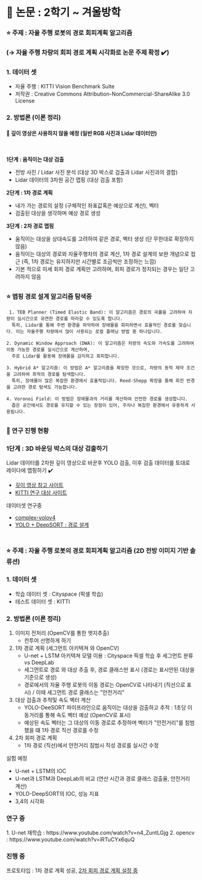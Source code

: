# 🥇 논문 : 2학기 ~ 겨울방학
### :star: 주제 : 자율 주행 로봇의 경로 회피계획 알고리즘 
### (→ 자율 주행 차량의 회피 경로 계획 시각화로 논문 주제 확정 ✔️)
<h3>1. 데이터 셋</h3>

- 자율 주행 : KITTI Vision Benchmark Suite
- 저작권 : Creative Commons Attribution-NonCommercial-ShareAlike 3.0 License

<h3>2. 방법론 (이론 정리)</h3>
<h4>🥈 깊이 영상은 사용하지 않을 예정 (일반 RGB 사진과 Lidar 데이터만)</h4><br>

**1단계 : 움직이는 대상 검출**
- 전방 사진 / Lidar 사진 분석 (대상 3D 박스로 검출과 Lidar 사진과의 결합)
- Lidar 데이터의 3차원 공간 맵핑 (대상 검출 포함)

**2단계 : 1차 경로 계획**
- 내가 가는 경로의 설정 (구체적인 좌표값혹은 예상으로 계산), 벡터
- 검출된 대상을 생각하며 예상 경로 생성

**3단계 : 2차 경로 맵핑**
- 움직이는 대상을 상대속도를 고려하여 같은 경로, 벡터 생성 (단 무한대로 확장하지 않음)
- 움직이는 대상의 경로와 자율주행차의 경로 계산, 1차 경로 설계의 보완 개념으로 접근 (즉, 1차 경로는 유지하지만 시간별로 조금씩만 조정하는 느낌)
- 기본 적으로 미세 회피 경로 계획만 고려하며, 회피 경로가 정지되는 경우는 일단 고려하지 않음 <br>
##
### :star: 맵핑 경로 설계 알고리즘 탐색중
<pre><code> 1. TEB Planner (Timed Elastic Band): 이 알고리즘은 경로의 곡률을 고려하여 차량이 실시간으로 유연한 경로를 따라갈 수 있도록 합니다. 
  특히, Lidar를 통해 주변 환경을 파악하여 장애물을 회피하면서 효율적인 경로를 찾습니다. 이는 자율주행 차량에서 많이 사용되는 로컬 플래닝 방법 중 하나입니다​.
  
2. Dynamic Window Approach (DWA): 이 알고리즘은 차량의 속도와 가속도를 고려하여 이동 가능한 경로를 실시간으로 계산하며, 
  주로 Lidar를 활용해 장애물을 감지하고 회피합니다​.
  
3. Hybrid A* 알고리즘: 이 방법은 A* 알고리즘을 확장한 것으로, 차량의 동적 제약 조건을 고려하여 최적의 경로를 탐색합니다. 
  특히, 장애물이 많은 복잡한 환경에서 효율적입니다. Reed-Shepp 확장을 통해 회전 반경을 고려한 경로 탐색도 가능합니다​.
  
4. Voronoi Field: 이 방법은 장애물과의 거리를 계산하여 안전한 경로를 생성합니다. 
  좁은 공간에서도 경로를 유지할 수 있는 장점이 있어, 주차나 복잡한 환경에서 유용하게 사용됩니다​.
</code></pre>

##
### 🏴 연구 진행 현황
### 1단계 : 3D 바운딩 박스의 대상 검출하기
Lidar 데이터를 2차원 깊이 영상으로 바꾼후 YOLO 검출, 이후 검출 데이터를 토대로 레이다에 맵핑하기 ✔️
- [깊이 영상 참고 사이트](https://velog.io/@happy_quokka/Sensor-Fusion-%ED%94%84%EB%A1%9C%EC%A0%9D%ED%8A%B8-3.-LiDAR-Projection-%EA%B3%BC%EC%A0%95-%EB%B0%8F-%EA%B5%AC%ED%98%84-Open3D-Mayavi)
- [KITTI 연구 대상 사이트](https://github.com/kuixu/kitti_object_vis?tab=readme-ov-file)

데이터셋 연구중

- [complex-yolov4](https://www.youtube.com/watch?v=F3IEobi7Li4)
- [YOLO + DeepSORT : 경로 설계](https://www.youtube.com/watch?v=w80cToFgto8) <br><br>
##
### :star: 주제 : 자율 주행 로봇의 경로 회피계획 알고리즘 (2D 전방 이미지 기반 솔류션)
<h3>1. 데이터 셋</h3>

- 학습 데이터 셋 : Cityspace (픽셀 학습)
- 테스트 데이터 셋 : KITTI

<h3>2. 방법론 (이론 정리)</h3>

1. 이미지 전처리 (OpenCV를 통한 엣지추출)
   - 컨투어 선명하게 하기
2. 1차 경로 계획 (세그먼트 아키텍쳐 와 OpenCV)
   - U-net + LSTM 아키텍쳐 모델 이용 : Cityspace 픽셀 학습 후 세그먼트 분류 vs DeepLab
   - 세그먼트로 경로 와 대상 추출 후, 경로 클래스만 표시 (경로는 표시안된 대상을 기준으로 생성)
   - 경로에서의 자율 주행 로봇의 이동 경로는 OpenCV로 나타내기 (직선으로 표시) / 이때 세그먼트 경로 클래스는 "안전거리"
3. 대상 검출과 추척및 속도 벡터 계산
   - YOLO-DeeSORT 파이프라인으로 움직이는 대상을 검출하고 추적 : 1초당 이동거리를 통해 속도 벡터 예상 (OpenCV로 표시)
   - 예상된 속도 벡터는 그 대상의 이동 경로로 추정하며 벡터가 "안전거리"를 침범했을 떄 1차 경로 직선 경로를 수정
4. 2차 회피 경로 계획
   - 1차 경로 (직선)에서 안전거리 침범시 직성 경로를 실시간 수정

실험 예정
- U-net + LSTM의 IOC
- U-net과 LSTM과 DeepLab의 비교 (연산 시간과 경로 클래스 검출율, 안전거리 계산)
- YOLO-DeepSORT의 IOC, 성능 지표
- 3,4의 시각화

<h3>연구 중</h3>
1. U-net 재학습 : https://www.youtube.com/watch?v=n4_ZuntLGjg
2. opencv : https://www.youtube.com/watch?v=iRTuCYx6quQ

<h3>진행 중</h3>
프로토타입 : 1차 경로 계획 성공, <ins>2차 회피 경로 계획 설정 중</ins>
